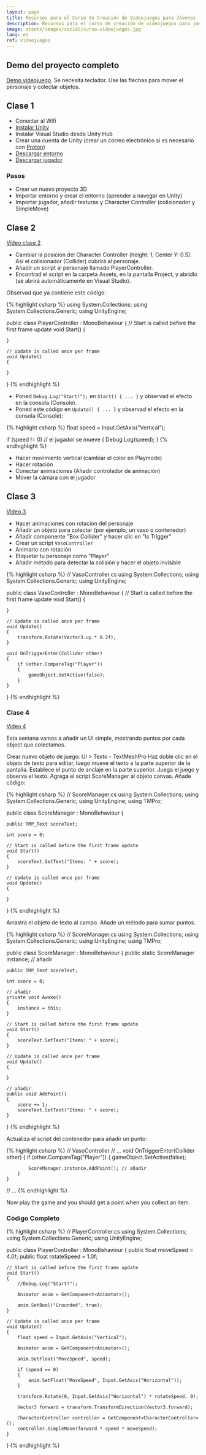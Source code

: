 ```yaml
---
layout: page
title: Recursos para el Curso de Creación de Videojuegos para Jóvenes
description: Recursos para el curso de creación de videojuegos para jóvenes en La Colmena Coworking, Prado del Rey.
image: assets/images/social/curso-videojuegos.jpg
lang: es
ref: videojuegos
---
```


## Demo del proyecto completo

[Demo videojuego](/videojuegos/paddy). Se necesita teclador. Use las flechas para mover el personaje y colectar objetos.

## Clase 1

- Conectar al Wifi
- [Instalar Unity](https://unity.com/es/download)
- Instalar Visual Studio desde Unity Hub
- Crear una cuenta de Unity (crear un correo electrónico si es necesario con [Proton](https://proton.me/es-es/mail/pricing))
- [Descargar entorno](https://assetstore.unity.com/packages/3d/environments/landscapes/rpg-poly-pack-lite-148410)
- [Descargar jugador](https://assetstore.unity.com/packages/3d/characters/humanoids/character-pack-free-sample-79870)

### Pasos

- Crear un nuevo proyecto 3D
- Importar entorno y crear el entorno (aprender a navegar en Unity)
- Importar jugador, añadir texturas y Character Controller (colisionador y SimpleMove)

## Clase 2

[Vídeo clase 2](https://youtu.be/WbzZqwItE90)

- Cambiar la posición del Character Controller (height: 1, Center Y: 0.5). Así el colisionador (Collider) cubrirá al personaje.
- Añadir un script al personaje llamado PlayerController.
- Encontrad el script en la carpeta Assets, en la pantalla Project, y abridlo (se abrirá automáticamente en Visual Studio).

Observad que ya contiene este código:

{% highlight csharp %}
using System.Collections;
using System.Collections.Generic;
using UnityEngine;

public class PlayerController : MonoBehaviour
{
    // Start is called before the first frame update
    void Start()
    {
        
    }

    // Update is called once per frame
    void Update()
    {
        
    }
}
{% endhighlight %}

- Poned `Debug.Log("Start!");` en `Start() { ... }` y observad el efecto en la consola (Console).
- Poned este código en `Update() { ... }` y observad el efecto en la consola (Console):

{% highlight csharp %}
float speed = Input.GetAxis("Vertical");

if (speed != 0) // el jugador se mueve
{
    Debug.Log(speed);
}
{% endhighlight %}

- Hacer movimiento vertical (cambiar el color en Playmode)
- Hacer rotación
- Conectar animaciones (Añadir controlador de animación)
- Mover la cámara con el jugador

## Clase 3

[Video 3](https://youtu.be/PTJCh3ZJT9M)

- Hacer animaciones con rotación del personaje
- Añadir un objeto para colectar (por ejemplo, un vaso o contenedor)
- Añadir componente "Box Collider" y hacer clic en "Is Trigger"
- Crear un script `VasoController`
- Animarlo con rotación
- Etiquetar tu personaje como "Player"
- Añadir método para detectar la colisión y hacer el objeto invisible

{% highlight csharp %}
// VasoController.cs
using System.Collections;
using System.Collections.Generic;
using UnityEngine;

public class VasoController : MonoBehaviour
{
    // Start is called before the first frame update
    void Start()
    {
        
    }

    // Update is called once per frame
    void Update()
    {
        transform.Rotate(Vector3.up * 0.2f);
    }

    void OnTriggerEnter(Collider other)
    {
        if (other.CompareTag("Player"))
        {
            gameObject.SetActive(false);
        }
    }
}
{% endhighlight %}

### Clase 4

[Video 4](https://youtu.be/tSPLDbCwTf8)

Esta semana vamos a añadir un UI simple, mostrando puntos por cada object que colectamos.

Crear nuevo objeto de juego: UI > Texto - TextMeshPro
Haz doble clic en el objeto de texto para editar, luego mueve el texto a la parte superior de la pantalla.
Establece el punto de anclaje en la parte superior.
Juega el juego y observa el texto.
Agrega el script ScoreManager al objeto canvas.
Añade código:

{% highlight csharp %}
// ScoreManager.cs
using System.Collections;
using System.Collections.Generic;
using UnityEngine;
using TMPro;

public class ScoreManager : MonoBehaviour
{

    public TMP_Text scoreText;

    int score = 0;

    // Start is called before the first frame update
    void Start()
    {
        scoreText.SetText("Items: " + score);
    }

    // Update is called once per frame
    void Update()
    {
        
    }
}
{% endhighlight %}

Arrastra el objeto de texto al campo.
Añade un método para sumar puntos.

{% highlight csharp %}
// ScoreManager.cs
using System.Collections;
using System.Collections.Generic;
using UnityEngine;
using TMPro;

public class ScoreManager : MonoBehaviour
{
    public static ScoreManager instance; // añadir

    public TMP_Text scoreText;

    int score = 0;

    // añadir
    private void Awake()
    {
        instance = this;
    }

    // Start is called before the first frame update
    void Start()
    {
        scoreText.SetText("Items: " + score);
    }

    // Update is called once per frame
    void Update()
    {
        
    }

    // añadir
    public void AddPoint()
    {
        score += 1;
        scoreText.SetText("Items: " + score);
    }
}
{% endhighlight %}

Actualiza el script del contenedor para añadir un punto:

{% highlight csharp %}
// VasoController
// ...
void OnTriggerEnter(Collider other)
    {
        if (other.CompareTag("Player"))
        {
            gameObject.SetActive(false);

            ScoreManager.instance.AddPoint(); // añadir
        }
    }
// ...
{% endhighlight %}

Now play the game and you should get a point when you collect an item.

### Código Completo

{% highlight csharp %}
// PlayerController.cs
using System.Collections;
using System.Collections.Generic;
using UnityEngine;

public class PlayerController : MonoBehaviour
{
    public float moveSpeed = 4.0f;
    public float rotateSpeed = 1.0f;

    // Start is called before the first frame update
    void Start()
    {
        //Debug.Log("Start!");

        Animator anim = GetComponent<Animator>();

        anim.SetBool("Grounded", true);
    }

    // Update is called once per frame
    void Update()
    {
        float speed = Input.GetAxis("Vertical");

        Animator anim = GetComponent<Animator>();

        anim.SetFloat("MoveSpeed", speed);

        if (speed == 0)
        {
            anim.SetFloat("MoveSpeed", Input.GetAxis("Horizontal"));
        }

        transform.Rotate(0, Input.GetAxis("Horizontal") * rotateSpeed, 0);

        Vector3 forward = transform.TransformDirection(Vector3.forward);

        CharacterController controller = GetComponent<CharacterController>();
        controller.SimpleMove(forward * speed * moveSpeed);
    }
}
{% endhighlight %}
